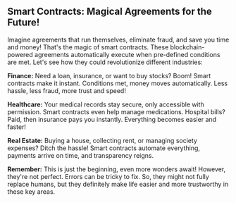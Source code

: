 ## Smart Contracts: Magical Agreements for the Future!

Imagine agreements that run themselves, eliminate fraud, and save you time and money! That's the magic of smart contracts. These blockchain-powered agreements automatically execute when pre-defined conditions are met. Let's see how they could revolutionize different industries:

**Finance:** Need a loan, insurance, or want to buy stocks? Boom! Smart contracts make it instant. Conditions met, money moves automatically. Less hassle, less fraud, more trust and speed!

**Healthcare:** Your medical records stay secure, only accessible with permission. Smart contracts even help manage medications. Hospital bills? Paid, then insurance pays you instantly. Everything becomes easier and faster!

**Real Estate:** Buying a house, collecting rent, or managing society expenses? Ditch the hassle! Smart contracts automate everything, payments arrive on time, and transparency reigns.

**Remember:** This is just the beginning, even more wonders await! However, they're not perfect. Errors can be tricky to fix. So, they might not fully replace humans, but they definitely make life easier and more trustworthy in these key areas.
